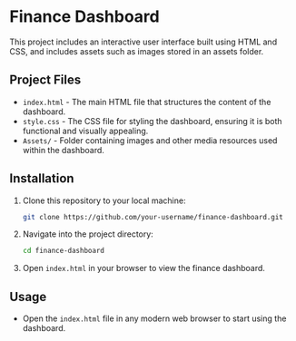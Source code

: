 # Finance Dashboard

This project includes an interactive user interface built using HTML and CSS, and includes assets such as images stored in an assets folder.

## Project Files

- `index.html` - The main HTML file that structures the content of the dashboard.
- `style.css` - The CSS file for styling the dashboard, ensuring it is both functional and visually appealing.
- `Assets/` - Folder containing images and other media resources used within the dashboard.

## Installation

1. Clone this repository to your local machine:
    ```bash
    git clone https://github.com/your-username/finance-dashboard.git
    ```

2. Navigate into the project directory:
    ```bash
    cd finance-dashboard
    ```

3. Open `index.html` in your browser to view the finance dashboard.

## Usage

- Open the `index.html` file in any modern web browser to start using the dashboard.
